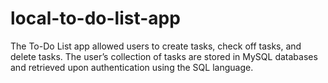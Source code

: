 # local-to-do-list-app
The To-Do List app allowed users to create tasks, check off tasks, and delete tasks. The user’s collection of tasks are stored in MySQL databases and retrieved upon authentication using the SQL language.
